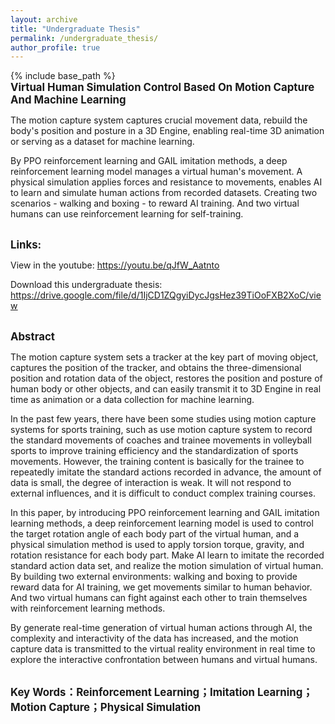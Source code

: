 ```yaml
---
layout: archive
title: "Undergraduate Thesis"
permalink: /undergraduate_thesis/
author_profile: true
---
```


{% include base_path %}
<br/><span style="font-weight: bold; font-size: 1.2em;">Virtual Human Simulation Control Based On Motion Capture And Machine Learning</span><br/>

The motion capture system captures crucial movement data, rebuild the body's position and posture in a 3D Engine, enabling real-time 3D animation or serving as a dataset for machine learning.

By PPO reinforcement learning and GAIL imitation methods, a deep reinforcement learning model manages a virtual human's movement. A physical simulation applies forces and resistance to movements, enables AI to learn and simulate human actions from recorded datasets. Creating two scenarios - walking and boxing - to reward AI training. And two virtual humans can use reinforcement learning for self-training.

<!-- 链接 -->
<br/><span style="font-weight: bold; font-size: 1.2em;">Links:</span><br/>

View in the youtube: <a href=" https://youtu.be/qJfW_Aatnto " target="_blank"><u>https://youtu.be/qJfW_Aatnto</u></a>

Download this undergraduate thesis: <a href=" https://drive.google.com/file/d/1IjCD1ZQgyiDycJgsHez39TiOoFXB2XoC/view " target="_blank"><u>https://drive.google.com/file/d/1IjCD1ZQgyiDycJgsHez39TiOoFXB2XoC/view</u></a>

<br/><span style="font-weight: bold; font-size: 1.2em;">Abstract</span><br/>

The motion capture system sets a tracker at the key part of moving object, captures the position of the tracker, and obtains the three-dimensional position and rotation data of the object, restores the position and posture of human body or other objects, and can easily transmit it to 3D Engine in real time as animation or a data collection for machine learning.

In the past few years, there have been some studies using motion capture systems for sports training, such as use motion capture system to record the standard movements of coaches and trainee movements in volleyball sports to improve training efficiency and the standardization of sports movements. However, the training content is basically for the trainee to repeatedly imitate the standard actions recorded in advance, the amount of data is small, the degree of interaction is weak. It will not respond to external influences, and it is difficult to conduct complex training courses.

In this paper, by introducing PPO reinforcement learning and GAIL imitation learning methods, a deep reinforcement learning model is used to control the target rotation angle of each body part of the virtual human, and a physical simulation method is used to apply torsion torque, gravity, and rotation resistance for each body part. Make AI learn to imitate the recorded standard action data set, and realize the motion simulation of virtual human. By building two external environments: walking and boxing to provide reward data for AI training, we get movements similar to human behavior. And two virtual humans can fight against each other to train themselves with reinforcement learning methods.

By generate real-time generation of virtual human actions through AI, the complexity and interactivity of the data has increased, and the motion capture data is transmitted to the virtual reality environment in real time to explore the interactive confrontation between humans and virtual humans.

<br/><span style="font-weight: bold; font-size: 1.2em;">Key Words：Reinforcement Learning；Imitation Learning；Motion Capture；Physical Simulation</span>